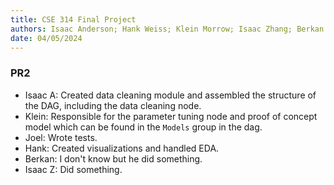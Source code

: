 ```yaml
---
title: CSE 314 Final Project
authors: Isaac Anderson; Hank Weiss; Klein Morrow; Isaac Zhang; Berkan Domici; Joel Brown
date: 04/05/2024
---  
```


### PR2 
- Isaac A: Created data cleaning module and assembled the structure of the DAG, including the data cleaning node.    
- Klein: Responsible for the parameter tuning node and proof of concept model which can be found in the `Models` group in the dag.  
- Joel: Wrote tests.    
- Hank: Created visualizations and handled EDA.    
- Berkan: I don't know but he did something.    
- Isaac Z: Did something.   